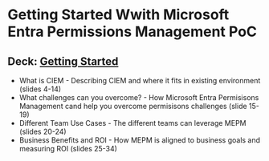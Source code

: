 # Getting Started Wwith Microsoft Entra Permissions Management PoC

## Deck: [Getting Started](https://github.com/microsoft/EntraIDGovernance-Training/blob/main/EPMPOC/01-MEPM_PoC_Getting_Started/01-MEPM_PoC_Getting_Started.pptx)

- What is CIEM - Describing CIEM and where it fits in existing environment (slides 4-14)
- What challenges can you overcome? - How Microsoft Entra Permisisons Management cand help you overcome permisisons challenges (slide 15-19)
- Different Team Use Cases - The different teams can leverage MEPM (slides 20-24)
- Business Benefits and ROI - How MEPM is aligned to business goals and measuring ROI (slides 25-34)
